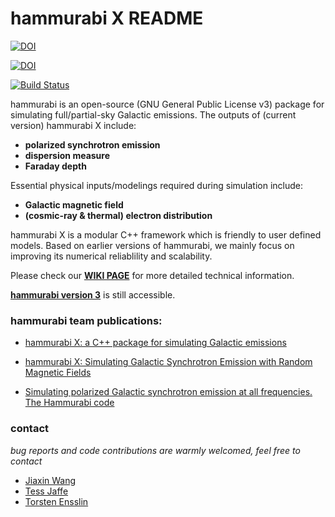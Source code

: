 # hammurabi X README

[![DOI](https://joss.theoj.org/papers/10.21105/joss.01889/status.svg)](https://doi.org/10.21105/joss.01889)

[![DOI](https://zenodo.org/badge/215691969.svg)](https://zenodo.org/badge/latestdoi/215691969)

[![Build Status](https://travis-ci.org/hammurabi-dev/hammurabiX.svg?branch=master)](https://travis-ci.org/hammurabi-dev/hammurabiX)

hammurabi is an open-source (GNU General Public License v3) package
for simulating full/partial-sky Galactic emissions.
The outputs of (current version) hammurabi X include:

- **polarized synchrotron emission**
- **dispersion measure** 
- **Faraday depth**

Essential physical inputs/modelings required during simulation include:  

- **Galactic magnetic field**
- **(cosmic-ray & thermal) electron distribution**

hammurabi X is a modular C++ framework which is friendly to user defined models.
Based on earlier versions of hammurabi, we mainly focus on improving its numerical reliablility and scalability.

Please check our [**WIKI PAGE**](https://bitbucket.org/hammurabicode/hamx/wiki/Home) for more detailed technical information.

[**hammurabi version 3**](https://sourceforge.net/projects/hammurabicode/) is still accessible.

### hammurabi team publications:

- [hammurabi X: a C++ package for simulating Galactic emissions](https://joss.theoj.org/papers/10.21105/joss.01889#)

- [hammurabi X: Simulating Galactic Synchrotron Emission with Random Magnetic Fields](https://iopscience.iop.org/article/10.3847/1538-4365/ab72a2)

- [Simulating polarized Galactic synchrotron emission at all frequencies. The Hammurabi code](https://www.aanda.org/articles/aa/abs/2009/08/aa10564-08/aa10564-08.html)

### contact
*bug reports and code contributions are warmly welcomed, feel free to contact*

- [Jiaxin Wang](https://gioacchinowang.github.io/)
- [Tess Jaffe](https://science.gsfc.nasa.gov/sed/bio/tess.jaffe)
- [Torsten Ensslin](https://wwwmpa.mpa-garching.mpg.de/~ensslin/)
